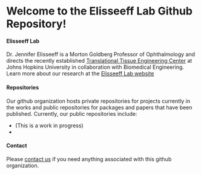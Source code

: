 # Welcome to the Elisseeff Lab Github Repository!

#### Elisseeff Lab

Dr. Jennifer Elisseeff is a Morton Goldberg Professor of Ophthalmology and directs the recently established [Translational Tissue Engineering Center](http://web1.johnshopkins.edu/ttec/) at Johns Hopkins University in collaboration with Biomedical Engineering. Learn more about our research at the [Elisseeff Lab website](https://elisseefflab.jhu.edu/)


#### Repositories

Our github organization hosts private repositories for projects currently in the works and public repositories for packages and papers that have been published. Currently, our public repositories include:

 - (This is a work in progress)
 -
 
 
 #### Contact
 
 Please [contact us](mailto:kkrishnan@jhmi.edu) if you need anything associated with this github organization.
